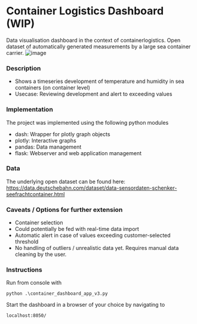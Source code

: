 # Container Logistics Dashboard (WIP)
Data visualisation dashboard in the context of containerlogistics. Open dataset of automatically generated measurements by a large sea container carrier.
![image](https://user-images.githubusercontent.com/29613804/226214291-72e9ed62-1df1-4efb-a1be-42de43d0f179.png)




### Description
* Shows a timeseries development of  temperature and humidity in sea containers (on container level)
* Usecase: Reviewing development and alert to exceeding values

### Implementation
The project was implemented using the following python modules
* dash: Wrapper for plotly graph objects
* plotly: Interactive graphs
* pandas: Data management
* flask: Webserver and web application management

### Data
The underlying open dataset can be found here: https://data.deutschebahn.com/dataset/data-sensordaten-schenker-seefrachtcontainer.html

### Caveats / Options for further extension

 * Container selection
 * Could potentially be fed with real-time data import
 * Automatic alert in case of values exceeding customer-selected threshold 
 * No handling of outliers / unrealistic data yet. Requires manual data cleaning by the user.

### Instructions
Run from console with 

~~~
python .\container_dashboard_app_v3.py
~~~

Start the dashboard in a browser of your choice by navigating to 
~~~
localhost:8050/
~~~


